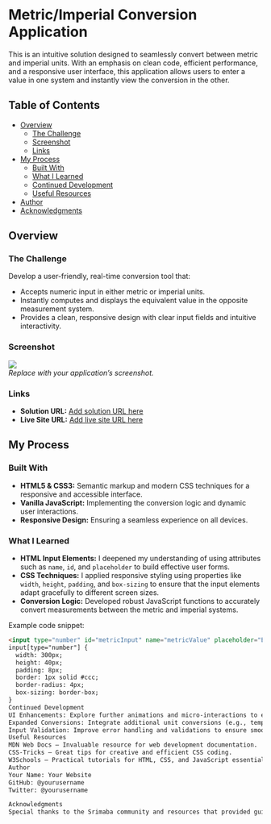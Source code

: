 # Metric/Imperial Conversion Application

This is an intuitive solution designed to seamlessly convert between metric and imperial units. With an emphasis on clean code, efficient performance, and a responsive user interface, this application allows users to enter a value in one system and instantly view the conversion in the other.

## Table of Contents

- [Overview](#overview)
  - [The Challenge](#the-challenge)
  - [Screenshot](#screenshot)
  - [Links](#links)
- [My Process](#my-process)
  - [Built With](#built-with)
  - [What I Learned](#what-i-learned)
  - [Continued Development](#continued-development)
  - [Useful Resources](#useful-resources)
- [Author](#author)
- [Acknowledgments](#acknowledgments)

## Overview

### The Challenge

Develop a user-friendly, real-time conversion tool that:

- Accepts numeric input in either metric or imperial units.
- Instantly computes and displays the equivalent value in the opposite measurement system.
- Provides a clean, responsive design with clear input fields and intuitive interactivity.

### Screenshot

![](./screenshot.jpg)  
*Replace with your application’s screenshot.*

### Links

- **Solution URL:** [Add solution URL here](#)
- **Live Site URL:** [Add live site URL here](#)

## My Process

### Built With

- **HTML5 & CSS3:** Semantic markup and modern CSS techniques for a responsive and accessible interface.
- **Vanilla JavaScript:** Implementing the conversion logic and dynamic user interactions.
- **Responsive Design:** Ensuring a seamless experience on all devices.

### What I Learned

- **HTML Input Elements:** I deepened my understanding of using attributes such as `name`, `id`, and `placeholder` to build effective user forms.
- **CSS Techniques:** I applied responsive styling using properties like `width`, `height`, `padding`, and `box-sizing` to ensure that the input elements adapt gracefully to different screen sizes.
- **Conversion Logic:** Developed robust JavaScript functions to accurately convert measurements between the metric and imperial systems.

Example code snippet:
```html
<input type="number" id="metricInput" name="metricValue" placeholder="Enter metric value" />
input[type="number"] {
  width: 300px;
  height: 40px;
  padding: 8px;
  border: 1px solid #ccc;
  border-radius: 4px;
  box-sizing: border-box;
}
Continued Development
UI Enhancements: Explore further animations and micro-interactions to enrich user experience.
Expanded Conversions: Integrate additional unit conversions (e.g., temperature, volume, and weight) to broaden the app’s utility.
Input Validation: Improve error handling and validations to ensure smooth, user-friendly interactions.
Useful Resources
MDN Web Docs – Invaluable resource for web development documentation.
CSS-Tricks – Great tips for creative and efficient CSS coding.
W3Schools – Practical tutorials for HTML, CSS, and JavaScript essentials.
Author
Your Name: Your Website
GitHub: @yourusername
Twitter: @yourusername

Acknowledgments
Special thanks to the Srimaba community and resources that provided guidance and inspiration during this project’s development—particularly the insights from HTML input expression guides that helped shape the design and functionality of the conversion interface.
